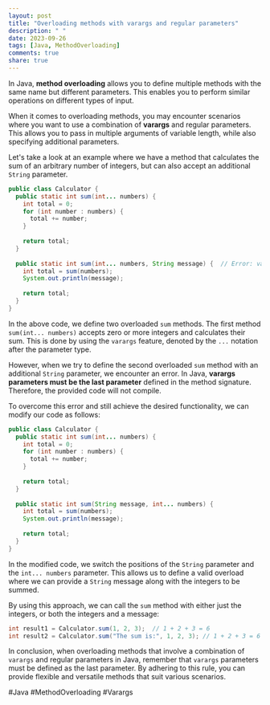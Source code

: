 ```yaml
---
layout: post
title: "Overloading methods with varargs and regular parameters"
description: " "
date: 2023-09-26
tags: [Java, MethodOverloading]
comments: true
share: true
---
```


In Java, **method overloading** allows you to define multiple methods with the same name but different parameters. This enables you to perform similar operations on different types of input.

When it comes to overloading methods, you may encounter scenarios where you want to use a combination of **varargs** and regular parameters. This allows you to pass in multiple arguments of variable length, while also specifying additional parameters.

Let's take a look at an example where we have a method that calculates the sum of an arbitrary number of integers, but can also accept an additional `String` parameter.

```java
public class Calculator {
  public static int sum(int... numbers) {
    int total = 0;
    for (int number : numbers) {
      total += number;
    }
    
    return total;
  }
  
  public static int sum(int... numbers, String message) {  // Error: varargs parameter must be the last
    int total = sum(numbers);
    System.out.println(message);
    
    return total;
  }
}
```

In the above code, we define two overloaded `sum` methods. The first method `sum(int... numbers)` accepts zero or more integers and calculates their sum. This is done by using the `varargs` feature, denoted by the `...` notation after the parameter type.

However, when we try to define the second overloaded `sum` method with an additional `String` parameter, we encounter an error. In Java, **varargs parameters must be the last parameter** defined in the method signature. Therefore, the provided code will not compile.

To overcome this error and still achieve the desired functionality, we can modify our code as follows:

```java
public class Calculator {
  public static int sum(int... numbers) {
    int total = 0;
    for (int number : numbers) {
      total += number;
    }
    
    return total;
  }
  
  public static int sum(String message, int... numbers) {
    int total = sum(numbers);
    System.out.println(message);
    
    return total;
  }
}
```

In the modified code, we switch the positions of the `String` parameter and the `int... numbers` parameter. This allows us to define a valid overload where we can provide a `String` message along with the integers to be summed.

By using this approach, we can call the `sum` method with either just the integers, or both the integers and a message:

```java
int result1 = Calculator.sum(1, 2, 3);  // 1 + 2 + 3 = 6
int result2 = Calculator.sum("The sum is:", 1, 2, 3); // 1 + 2 + 3 = 6 and prints "The sum is:"
```

In conclusion, when overloading methods that involve a combination of `varargs` and regular parameters in Java, remember that `varargs` parameters must be defined as the last parameter. By adhering to this rule, you can provide flexible and versatile methods that suit various scenarios.

#Java #MethodOverloading #Varargs